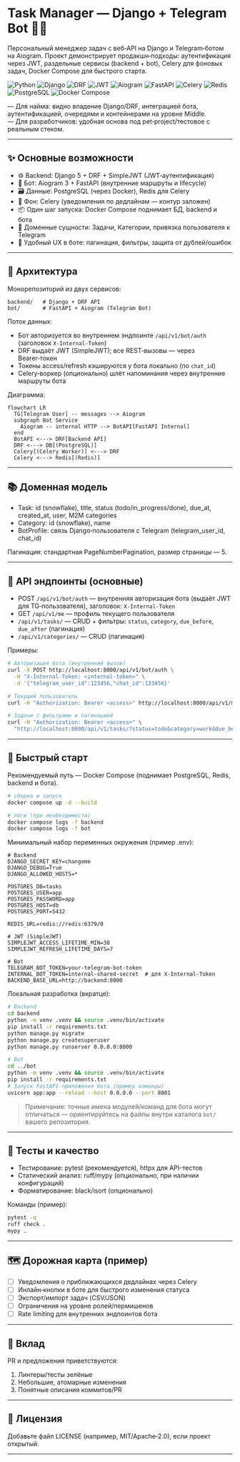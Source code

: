 # Task Manager — Django + Telegram Bot 🎯🤖

Персональный менеджер задач с веб‑API на Django и Telegram‑ботом на Aiogram. Проект демонстрирует продакшн‑подходы: аутентификация через JWT, раздельные сервисы (backend + bot), Celery для фоновых задач, Docker Compose для быстрого старта.

<p align="left">
  <img alt="Python" src="https://img.shields.io/badge/Python-3.12-3776AB?logo=python&logoColor=white">
  <img alt="Django" src="https://img.shields.io/badge/Django-5.x-092E20?logo=django&logoColor=white">
  <img alt="DRF" src="https://img.shields.io/badge/Django%20REST%20Framework-API-red">
  <img alt="JWT" src="https://img.shields.io/badge/Auth-SimpleJWT-6C2EB9">
  <img alt="Aiogram" src="https://img.shields.io/badge/Aiogram-3.x-2CA5E0">
  <img alt="FastAPI" src="https://img.shields.io/badge/FastAPI-internal-009688?logo=fastapi&logoColor=white">
  <img alt="Celery" src="https://img.shields.io/badge/Celery-5.x-37814A?logo=celery&logoColor=white">
  <img alt="Redis" src="https://img.shields.io/badge/Redis-7-DC382D?logo=redis&logoColor=white">
  <img alt="PostgreSQL" src="https://img.shields.io/badge/PostgreSQL-16-336791?logo=postgresql&logoColor=white">
  <img alt="Docker Compose" src="https://img.shields.io/badge/Docker-Compose-2496ED?logo=docker&logoColor=white">
</p>

— Для найма: видно владение Django/DRF, интеграцией бота, аутентификацией, очередями и контейнерами на уровне Middle.  
— Для разработчиков: удобная основа под pet‑project/тестовое с реальным стеком.

---

## ✨ Основные возможности

- ⚙️ Backend: Django 5 + DRF + SimpleJWT (JWT‑аутентификация)
- 🤖 Бот: Aiogram 3 + FastAPI (внутренние маршруты и lifecycle)
- 🗃️ Данные: PostgreSQL (через Docker), Redis для Celery
- 🧵 Фон: Celery (уведомления по дедлайнам — контур заложен)
- 📦 Один шаг запуска: Docker Compose поднимает БД, backend и бота
- 🧭 Доменные сущности: Задачи, Категории, привязка пользователя к Telegram
- 🧩 Удобный UX в боте: пагинация, фильтры, защита от дублей/ошибок

---

## 🧱 Архитектура

Монорепозиторий из двух сервисов:

```
backend/   # Django + DRF API
bot/       # FastAPI + Aiogram (Telegram Bot)
```

Поток данных:
- Бот авторизуется во внутреннем эндпоинте `/api/v1/bot/auth` (заголовок `X-Internal-Token`)
- DRF выдаёт JWT (SimpleJWT); все REST‑вызовы — через Bearer‑токен
- Токены access/refresh кэшируются у бота локально (по `chat_id`)
- Celery‑воркер (опционально) шлёт напоминания через внутренние маршруты бота

Диаграмма:
```mermaid
flowchart LR
  TG[Telegram User] -- messages --> Aiogram
  subgraph Bot Service
    Aiogram -- internal HTTP --> BotAPI[FastAPI Internal]
  end
  BotAPI <---> DRF[Backend API]
  DRF <---> DB[(PostgreSQL)]
  Celery[(Celery Worker)] <---> DRF
  Celery <---> Redis[(Redis)]
```

---

## 📚 Доменная модель

- Task: id (snowflake), title, status (todo/in_progress/done), due_at, created_at, user, M2M categories
- Category: id (snowflake), name
- BotProfile: связь Django‑пользователя с Telegram (telegram_user_id, chat_id)

Пагинация: стандартная PageNumberPagination, размер страницы — 5.

---

## 🔌 API эндпоинты (основные)

- POST `/api/v1/bot/auth` — внутренняя авторизация бота (выдаёт JWT для TG‑пользователя), заголовок: `X-Internal-Token`
- GET `/api/v1/me` — профиль текущего пользователя
- `/api/v1/tasks/` — CRUD + фильтры: `status`, `category`, `due_before`, `due_after` (пагинация)
- `/api/v1/categories/` — CRUD (пагинация)

Примеры:
```bash
# Авторизация бота (внутренний вызов)
curl -X POST http://localhost:8000/api/v1/bot/auth \
  -H "X-Internal-Token: <internal-token>" \
  -d '{"telegram_user_id":123456,"chat_id":123456}'

# Текущий пользователь
curl -H "Authorization: Bearer <access>" http://localhost:8000/api/v1/me

# Задачи с фильтрами и пагинацией
curl -H "Authorization: Bearer <access>" \
  "http://localhost:8000/api/v1/tasks/?status=todo&category=work&due_before=2025-12-31&page=1"
```

---

## 🚀 Быстрый старт

Рекомендуемый путь — Docker Compose (поднимает PostgreSQL, Redis, backend и бота).

```bash
# сборка и запуск
docker compose up -d --build

# логи (при необходимости)
docker compose logs -f backend
docker compose logs -f bot
```

Минимальный набор переменных окружения (пример .env):
```env
# Backend
DJANGO_SECRET_KEY=changeme
DJANGO_DEBUG=True
DJANGO_ALLOWED_HOSTS=*

POSTGRES_DB=tasks
POSTGRES_USER=app
POSTGRES_PASSWORD=app
POSTGRES_HOST=db
POSTGRES_PORT=5432

REDIS_URL=redis://redis:6379/0

# JWT (SimpleJWT)
SIMPLEJWT_ACCESS_LIFETIME_MIN=30
SIMPLEJWT_REFRESH_LIFETIME_DAYS=7

# Bot
TELEGRAM_BOT_TOKEN=your-telegram-bot-token
INTERNAL_BOT_TOKEN=internal-shared-secret  # для X-Internal-Token
BACKEND_BASE_URL=http://backend:8000
```

Локальная разработка (вкратце):
```bash
# Backend
cd backend
python -m venv .venv && source .venv/bin/activate
pip install -r requirements.txt
python manage.py migrate
python manage.py createsuperuser
python manage.py runserver 0.0.0.0:8000

# Bot
cd ../bot
python -m venv .venv && source .venv/bin/activate
pip install -r requirements.txt
# Запуск FastAPI-приложения бота (пример команды)
uvicorn app:app --reload --host 0.0.0.0 --port 8001
```

> Примечание: точные имена модулей/команд для бота могут отличаться — ориентируйтесь на файлы внутри каталога `bot/` вашего репозитория.

---

## 🧪 Тесты и качество

- Тестирование: pytest (рекомендуется), httpx для API-тестов
- Статический анализ: ruff/mypy (опционально, при наличии конфигураций)
- Форматирование: black/isort (опционально)

Команды (пример):
```bash
pytest -q
ruff check .
mypy .
```

---

## 🗺️ Дорожная карта (пример)

- [ ] Уведомления о приближающихся дедлайнах через Celery
- [ ] Инлайн‑кнопки в боте для быстрого изменения статуса
- [ ] Экспорт/импорт задач (CSV/JSON)
- [ ] Ограничения на уровне ролей/пермишенов
- [ ] Rate limiting для внутренних эндпоинтов бота

---

## 🤝 Вклад

PR и предложения приветствуются:
1) Линтеры/тесты зелёные
2) Небольшие, атомарные изменения
3) Понятные описания коммитов/PR

---

## 📜 Лицензия

Добавьте файл LICENSE (например, MIT/Apache‑2.0), если проект открытый.

---
```

